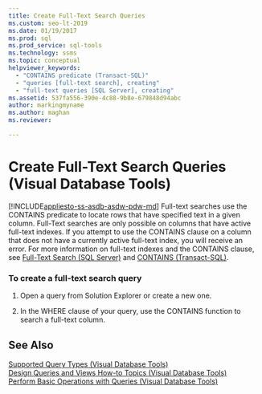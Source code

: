 ```yaml
---
title: Create Full-Text Search Queries
ms.custom: seo-lt-2019
ms.date: 01/19/2017
ms.prod: sql
ms.prod_service: sql-tools
ms.technology: ssms
ms.topic: conceptual
helpviewer_keywords: 
  - "CONTAINS predicate (Transact-SQL)"
  - "queries [full-text search], creating"
  - "full-text queries [SQL Server], creating"
ms.assetid: 537fa556-390e-4c88-9b8e-679848d94abc
author: markingmyname
ms.author: maghan
ms.reviewer: 

---
```

# Create Full-Text Search Queries (Visual Database Tools)
[!INCLUDE[appliesto-ss-asdb-asdw-pdw-md](../../includes/appliesto-ss-asdb-asdw-pdw-md.md)]
Full-text searches use the CONTAINS predicate to locate rows that have specified text in a given column. Full-Text searches are only possible on columns that have active full-text indexes. If you attempt to use the CONTAINS clause on a column that does not have a currently active full-text index, you will receive an error. For more information on full-text indexes and the CONTAINS clause, see [Full-Text Search (SQL Server)](../../relational-databases/search/full-text-search.md) and [CONTAINS (Transact-SQL)](https://msdn.microsoft.com/996c72fc-b1ab-4c96-bd12-946be9c18f84).  
  
### To create a full-text search query  
  
1.  Open a query from Solution Explorer or create a new one.  
  
2.  In the WHERE clause of your query, use the CONTAINS function to search a full-text column.  
  
## See Also  
[Supported Query Types &#40;Visual Database Tools&#41;](../../ssms/visual-db-tools/supported-query-types-visual-database-tools.md)  
[Design Queries and Views How-to Topics &#40;Visual Database Tools&#41;](../../ssms/visual-db-tools/design-queries-and-views-how-to-topics-visual-database-tools.md)  
[Perform Basic Operations with Queries &#40;Visual Database Tools&#41;](../../ssms/visual-db-tools/perform-basic-operations-with-queries-visual-database-tools.md)  
  
